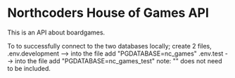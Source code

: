 # Northcoders House of Games API

This is an API about boardgames. 

To to successfully connect to the two databases locally;
create 2 files, 
.env.development --> into the file add "PGDATABASE=nc_games"
.env.test --> into the file add "PGDATABASE=nc_games_test" 
note: "" does not need to be included. 